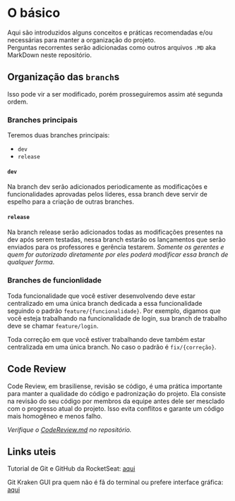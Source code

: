 # O básico

Aqui são introduzidos alguns conceitos e práticas recomendadas e/ou necessárias para manter a organização do projeto.  
Perguntas recorrentes serão adicionadas como outros arquivos `.MD` aka MarkDown neste repositório.

## Organização das `branch`s

Isso pode vir a ser modificado, porém prosseguiremos assim até segunda ordem.

### Branches principais

Teremos duas branches principais:

- `dev`
- `release`

#### `dev`

Na branch dev serão adicionados periodicamente as modificações e funcionalidades aprovadas pelos líderes, essa branch deve servir de espelho para a criação de outras branches.

#### `release`

Na branch release serão adicionados todas as modificações presentes na dev após serem testadas, nessa branch estarão os lançamentos que serão enviados para os professores e gerência testarem. _Somente os gerentes e quem for autorizado diretamente por eles poderá modificar essa branch de qualquer forma_.

### Branches de funcionlidade

Toda funcionalidade que você estiver desenvolvendo deve estar centralizado em uma única branch dedicada a essa funcionalidade seguindo o padrão `feature/{funcionalidade}`. Por exemplo, digamos que você esteja trabalhando na funcionalidade de login, sua branch de trabalho deve se chamar `feature/login`.

Toda correção em que você estiver trabalhando deve também estar centralizada em uma única branch. No caso o padrão é `fix/{correção}`.

## Code Review

Code Review, em brasiliense, revisão se código, é uma prática importante para manter a qualidade do código e padronização do projeto. Ela consiste na revisão do seu código por membros da equipe antes dele ser mesclado com o progresso atual do projeto. Isso evita conflitos e garante um código mais homogêneo e menos falho.

_Verifique o [CodeReview.md](CodeReview.md) no repositório._

## Links uteis

Tutorial de Git e GitHub da RocketSeat: [aqui](https://youtu.be/2alg7MQ6_sI)

Git Kraken GUI pra quem não é fã do terminal ou prefere interface gráfica: [aqui](https://www.gitkraken.com/)
